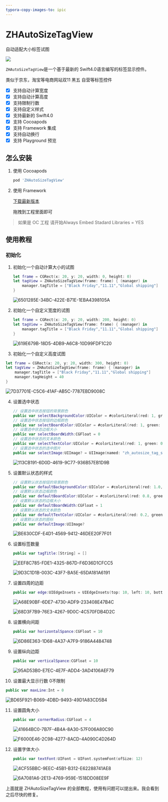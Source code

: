 ```yaml
---
typora-copy-images-to: ipic
---
```


# ZHAutoSizeTagView

自动适配大小标签试图

![](/ZHAutoSizeTagView.gif)

`ZHAutoSizeTagView`是一个基于最新的 Swift4.0语言编写的标签显示控件。

类似于京东，淘宝等电商网站双11 黑五 自营等标签控件

- [x] 支持自动计算宽度
- [x] 支持自动计算高度
- [x] 支持限制行数
- [x] 支持自定义样式
- [x] 支持最新的 Swift4.0
- [x] 支持 Cocoapods
- [x] 支持 Framework 集成
- [x] 支持自动换行
- [x] 支持 Playground 预览

## 怎么安装

1. 使用 Cocoapods

   ```ruby
   pod 'ZHAutoSizeTagView'
   ```

2. 使用 Framework

   [下载最新版本](https://github.com/josercc/ZHAutoSizeTagView/releases/)

   拖拽到工程里面即可

> 如果是 OC 工程 请开始Always Embed Stadard Libraries = YES

## 使用教程

### 初始化

1. 初始化一个自动计算大小的试图

   ```swift
   let frame = CGRect(x: 20, y: 20, width: 0, height: 0)
   let tagView = ZHAutoSizeTagView(frame: frame) { (manager) in
       manager.tagTitle = ["Black Friday","11.11","Global shipping"]
   }
   ```

   ![6501285E-34BC-422E-B71E-1EBA4398105A](http://ipicimage-1251019290.coscd.myqcloud.com/2017-12-14-6501285E-34BC-422E-B71E-1EBA4398105A.png)

2. 初始化一个自定义宽度的试图

   ```swift
   let frame = CGRect(x: 20, y: 20, width: 200, height: 0)
   let tagView = ZHAutoSizeTagView(frame: frame) { (manager) in
       manager.tagTitle = ["Black Friday","11.11","Global shipping"]
   }
   ```

   ![619E679B-18D5-4DB9-A6C8-10D99FDF1C20](http://ipicimage-1251019290.coscd.myqcloud.com/2017-12-14-619E679B-18D5-4DB9-A6C8-10D99FDF1C20.png)

3. 初始化一个自定义高度试图

```swift
let frame = CGRect(x: 20, y: 20, width: 300, height: 0)
let tagView = ZHAutoSizeTagView(frame: frame) { (manager) in
    manager.tagTitle = ["Black Friday","11.11","Global shipping"]
    manager.tagHeight = 40
}
```
   ![7D37701E-C5C6-41AF-AB5C-7787EBD9008C](http://ipicimage-1251019290.coscd.myqcloud.com/2017-12-14-7D37701E-C5C6-41AF-AB5C-7787EBD9008C.png)

4. 设置选中状态

   ``` Swift
   // 设置选中状态按钮的背景颜色
   public var selectBackgroundColor:UIColor = #colorLiteral(red: 1, green: 0.9294117647, blue: 0.8705882353, alpha: 1)
   // 设置选中状态按钮的边框颜色
   public var selectBoardColor:UIColor = #colorLiteral(red: 1, green: 0.5411764706, blue: 0, alpha: 1)
   // 设置选中状态边框大小
   public var selectBoardWidth:CGFloat = 0
   // 设置选中状态的文本颜色
   public var selectTextColor:UIColor = #colorLiteral(red: 1, green: 0.5411764706, blue: 0, alpha: 1)
   // 设置选中状态的选中图片
   public var selectImage:UIImage? = UIImage(named: "zh_autosize_tag_select_icon", in: Bundle(for: ZHAutoSizeTagManager.self), compatibleWith: nil)
   ```

   ![113CB191-6D0D-4619-9C77-936B57EB1D9B](http://ipicimage-1251019290.coscd.myqcloud.com/2017-12-14-113CB191-6D0D-4619-9C77-936B57EB1D9B.png)

5. 设置默认状态的样式

   ``` Swift
   // 设置默认状态按钮的背景颜色
   public var defaultBackgroundColor:UIColor = #colorLiteral(red: 1.0, green: 1.0, blue: 1.0, alpha: 1.0)
   // 设置默认状态边框颜色
   public var defaultBoardColor:UIColor = #colorLiteral(red: 0.8, green: 0.8, blue: 0.8, alpha: 1)
   // 设置默认状态的边框大小
   public var defaultBoardWidth:CGFloat = 1
   // 设置默认状态的文本颜色
   public var defaultTextColor:UIColor = #colorLiteral(red: 0.2, green: 0.2, blue: 0.2, alpha: 1)
   // 设置默认状态的图标
   public var defaultImage:UIImage?
   ```

   ![BE630CDF-E4D1-4569-9412-46DEE20F7F01](http://ipicimage-1251019290.coscd.myqcloud.com/2017-12-14-BE630CDF-E4D1-4569-9412-46DEE20F7F01.png)

6. 设置标签数量

   ```swift
   public var tagTitle:[String] = []
   ```

   ![EEF8C785-FDE1-4325-867D-F6D36D1CFCC5](http://ipicimage-1251019290.coscd.myqcloud.com/2017-12-14-EEF8C785-FDE1-4325-867D-F6D36D1CFCC5.png)

   ![9D3C1D1B-003C-43F7-BA5E-65DA181A6191](http://ipicimage-1251019290.coscd.myqcloud.com/2017-12-14-9D3C1D1B-003C-43F7-BA5E-65DA181A6191.png)

7. 设置四周的边距

   ```Swift
   public var edge:UIEdgeInsets = UIEdgeInsets(top: 10, left: 10, bottom: 10, right: 10)
   ```

   ![A68E90BF-6DE7-4730-ADF9-233408E47B4C](http://ipicimage-1251019290.coscd.myqcloud.com/2017-12-14-A68E90BF-6DE7-4730-ADF9-233408E47B4C.png)

   ![68D3F7B9-76E3-4267-9D0C-4C570FDB4D2C](http://ipicimage-1251019290.coscd.myqcloud.com/2017-12-14-68D3F7B9-76E3-4267-9D0C-4C570FDB4D2C.png)

8. 设置横向间距

   ```swift
   public var horizontalSpance:CGFloat = 10
   ```

   ![6D86E363-1D68-4A37-A7F9-9186A4484748](http://ipicimage-1251019290.coscd.myqcloud.com/2017-12-14-6D86E363-1D68-4A37-A7F9-9186A4484748.png)

9. 设置纵向边距

   ```swift
   public var verticalSpance:CGFloat = 10
   ```

   ![95AD53B0-E7EC-4E7F-ADD4-3AD4106AEF79](http://ipicimage-1251019290.coscd.myqcloud.com/2017-12-14-95AD53B0-E7EC-4E7F-ADD4-3AD4106AEF79.png)

10. 设置最大显示行数 0不限制

  ```swift
  public var maxLine:Int = 0
  ```

  ![BD65F921-B069-4DBD-9493-49D1A83CD5B4](http://ipicimage-1251019290.coscd.myqcloud.com/2017-12-14-BD65F921-B069-4DBD-9493-49D1A83CD5B4.png)

11. 设置圆角大小

    ```swift
    public var cornerRadius:CGFloat = 4
    ```

    ![41664BC0-7B7F-4B4A-8A30-57F006A80C90](http://ipicimage-1251019290.coscd.myqcloud.com/2017-12-14-41664BC0-7B7F-4B4A-8A30-57F006A80C90.png)

    ![F6000E46-2C98-4277-8ACD-4A090C4D264D](http://ipicimage-1251019290.coscd.myqcloud.com/2017-12-14-F6000E46-2C98-4277-8ACD-4A090C4D264D.png)

12. 设置字体大小

    ```swift
    public var textFont:UIFont = UIFont.systemFont(ofSize: 12)
    ```

    ![4CF55BBC-9EEC-45B1-B312-E62288741AE8](http://ipicimage-1251019290.coscd.myqcloud.com/2017-12-14-4CF55BBC-9EEC-45B1-B312-E62288741AE8.png)

    ![6A7081A6-2E13-4769-959E-1518DD08EE9F](http://ipicimage-1251019290.coscd.myqcloud.com/2017-12-14-6A7081A6-2E13-4769-959E-1518DD08EE9F.png)

上面就是 ZHAutoSizeTagView 的全部教程，使用有问题可以提出来。我会看到之后尽快的修复。
